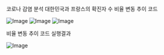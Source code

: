 코로나 감염 분석 대한민국과 프랑스의 확진자 수 비율 변동 추이 코드

![Image](https://github.com/user-attachments/assets/a7423092-7fce-45d8-9e57-08cd6549797f)
![Image](https://github.com/user-attachments/assets/ee18a746-d29a-4f94-a3fb-04dfe9abe3a2)
![Image](https://github.com/user-attachments/assets/df9d3356-0317-4c84-be06-a00e3900458c)

비율 변동 추이 코드 실행결과

![Image](https://github.com/user-attachments/assets/dac462fb-25be-45fb-8621-e7933208f92a)
